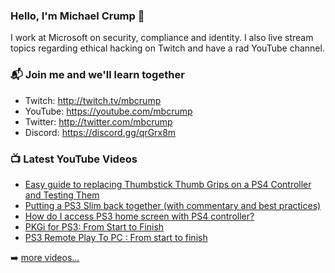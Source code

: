 ### Hello, I'm Michael Crump 👋

I work at Microsoft on security, compliance and identity. I also live stream topics regarding ethical hacking on Twitch and have a rad YouTube channel. 

### 📬 Join me and we'll learn together

- Twitch: http://twitch.tv/mbcrump
- YouTube: https://youtube.com/mbcrump
- Twitter: http://twitter.com/mbcrump
- Discord: https://discord.gg/qrGrx8m

### 📺 Latest YouTube Videos

<!-- YOUTUBE:START -->
- [Easy guide to replacing Thumbstick Thumb Grips on a PS4 Controller and Testing Them](https://www.youtube.com/watch?v=tD-RWRcoi5M)
- [Putting a PS3 Slim back together (with commentary and best practices)](https://www.youtube.com/watch?v=40e_2itHcXA)
- [How do I access PS3 home screen with PS4 controller?](https://www.youtube.com/watch?v=llooTz4Id8c)
- [PKGi for PS3: From Start to Finish](https://www.youtube.com/watch?v=cMTab1JTnIM)
- [PS3 Remote Play To PC : From start to finish](https://www.youtube.com/watch?v=LvVuWB15po4)
<!-- YOUTUBE:END -->

➡️ [more videos...](https://youtube.com/mbcrump)


